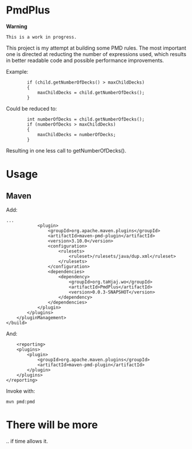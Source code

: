 PmdPlus
=======

**Warning**

	This is a work in progress.	


This project is my attempt at building some PMD rules. The most important one is directed at reducting the number of expressions used, which results in better readable code and possible performance improvements.

Example:


            if (child.getNumberOfDecks() > maxChildDecks)
            {
                maxChildDecks = child.getNumberOfDecks();
            }

Could be reduced to:


            int numberOfDecks = child.getNumberOfDecks();
			if (numberOfDecks > maxChildDecks)
            {
                maxChildDecks = numberOfDecks;
            }

Resulting in one less call to getNumberOfDecks().



# Usage #

## Maven ##


Add:


	...
				<plugin>
					<groupId>org.apache.maven.plugins</groupId>
					<artifactId>maven-pmd-plugin</artifactId>
					<version>3.10.0</version>
					<configuration>
						<rulesets>
							<ruleset>/rulesets/java/dup.xml</ruleset>
						</rulesets>
					</configuration>
					<dependencies>
						<dependency>
							<groupId>org.taHjaj.wo</groupId>
							<artifactId>PmdPlus</artifactId>
							<version>0.0.3-SNAPSHOT</version>
						</dependency>
					</dependencies>
				</plugin>
			</plugins>
		</pluginManagement>
	</build>


And:

    	<reporting>
		<plugins>
			<plugin>
				<groupId>org.apache.maven.plugins</groupId>
				<artifactId>maven-pmd-plugin</artifactId>
			</plugin>
		</plugins>
	</reporting>

Invoke with:

    mvn pmd:pmd


# There will be more #

.. if time allows it.
